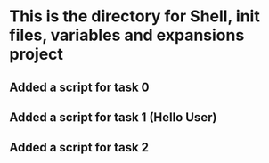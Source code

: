# This is the directory for Shell, init files, variables and expansions project
## Added a script for task 0
## Added a script for task 1 (Hello User)
## Added a script for task 2
